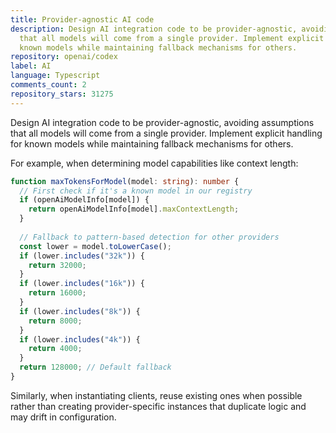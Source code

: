 ```yaml
---
title: Provider-agnostic AI code
description: Design AI integration code to be provider-agnostic, avoiding assumptions
  that all models will come from a single provider. Implement explicit handling for
  known models while maintaining fallback mechanisms for others.
repository: openai/codex
label: AI
language: Typescript
comments_count: 2
repository_stars: 31275
---
```


Design AI integration code to be provider-agnostic, avoiding assumptions that all models will come from a single provider. Implement explicit handling for known models while maintaining fallback mechanisms for others.

For example, when determining model capabilities like context length:

```typescript
function maxTokensForModel(model: string): number {
  // First check if it's a known model in our registry
  if (openAiModelInfo[model]) {
    return openAiModelInfo[model].maxContextLength;
  }
  
  // Fallback to pattern-based detection for other providers
  const lower = model.toLowerCase();
  if (lower.includes("32k")) {
    return 32000;
  }
  if (lower.includes("16k")) {
    return 16000;
  }
  if (lower.includes("8k")) {
    return 8000;
  }
  if (lower.includes("4k")) {
    return 4000;
  }
  return 128000; // Default fallback
}
```

Similarly, when instantiating clients, reuse existing ones when possible rather than creating provider-specific instances that duplicate logic and may drift in configuration.